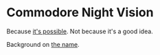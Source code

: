 # Commodore Night Vision

Because
[it's possible](https://github.com/technomancy/heroku-buildpack-emacs).
Not because it's a good idea.

Background on [the name](http://achewood.com/index.php?date=09272008).
